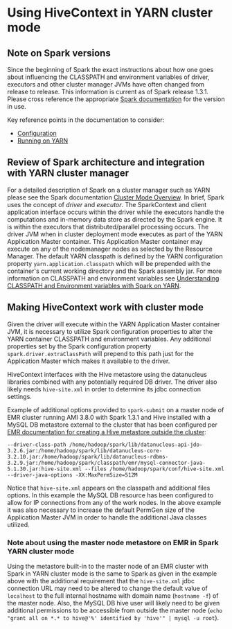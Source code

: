 Using HiveContext in YARN cluster mode
=====================

## Note on Spark versions

Since the beginning of Spark the exact instructions about how one goes about influencing the CLASSPATH and environment variables of driver, executors and other cluster manager JVMs have often changed from release to release.   This information is current as of Spark release 1.3.1.  Please cross reference the appropriate [Spark documentation](http://spark.apache.org/docs/latest/) for the version in use.   

Key reference points in the documentation to consider:
* [Configuration](http://spark.apache.org/docs/latest/configuration.html)
* [Running on YARN](http://spark.apache.org/docs/latest/running-on-yarn.html)

## Review of Spark architecture and integration with YARN cluster manager

For a detailed description of Spark on a cluster manager such as YARN please see the Spark documentation [Cluster Mode Overview](http://spark.apache.org/docs/latest/cluster-overview.html).  In brief, Spark uses the concept of *driver* and *executor*.  The SparkContext and client application interface occurs within the driver while the executors handle the computations and in-memory data store as directed by the Spark engine.  It is within the executors that distributed/parallel processing occurs.  The driver JVM when in cluster deployment mode executes as part of the YARN Application Master container.   This Application Master container may execute on any of the nodemanager nodes as selected by the Resource Manager.
The default YARN classpath is defined by the YARN configuration property `yarn.application.classpath` which will be prepended with the container's current working directory and the Spark assembly jar.   For more information on CLASSPATH and environment variables see [Understanding CLASSPATH and Environment variables with Spark on YARN](understanding-classpath-envvars-yarn.md).


## Making HiveContext work with cluster mode

Given the driver will execute within the YARN Application Master container JVM, it is necessary to utilize Spark configuration properties to alter the YARN container CLASSPATH and environment variables.
Any additional properties set by the Spark configuration property `spark.driver.extraClassPath` will prepend to this path just for the Application Master which makes it available to the driver.

HiveContext interfaces with the Hive metastore using the datanucleus libraries combined with any potentially required DB driver.   The driver also likely needs `hive-site.xml` in order to determine its jdbc connection settings.

Example of additional options provided to `spark-submit` on a master node of EMR cluster running AMI 3.8.0 with Spark 1.3.1 and Hive installed with a MySQL DB metastore external to the cluster that has been configured per [EMR documentation for creating a Hive metastore outside the cluster](http://docs.aws.amazon.com/ElasticMapReduce/latest/DeveloperGuide/emr-dev-create-metastore-outside.html):
```
--driver-class-path /home/hadoop/spark/lib/datanucleus-api-jdo-3.2.6.jar:/home/hadoop/spark/lib/datanucleus-core-3.2.10.jar:/home/hadoop/spark/lib/datanucleus-rdbms-3.2.9.jar:/home/hadoop/spark/classpath/emr/mysql-connector-java-5.1.30.jar:hive-site.xml --files /home/hadoop/spark/conf/hive-site.xml --driver-java-options -XX:MaxPermSize=512M 
```

Notice that `hive-site.xml` appears on the classpath and additional files options.   In this example the MySQL DB resource has been configured to allow for IP connections from any of the work nodes.  In the above example it was also necessary to increase the default PermGen size of the Application Master JVM in order to handle the additional Java classes utilized.

### Note about using the master node metastore on EMR in Spark YARN cluster mode

Using the metastore built-in to the master node of an EMR cluster with Spark in YARN cluster mode is the same to Spark as given in the example above with the additional requirement that the `hive-site.xml` jdbc connection URL may need to be altered to change the default value of `localhost` to the full internal hostname with domain name (`hostname -f`) of the master node.   Also, the MySQL DB hive user will likely need to be given additional permissions to be accessible from outside the master node (`echo "grant all on *.* to hive@'%' identified by 'hive'" | mysql -u root`).

